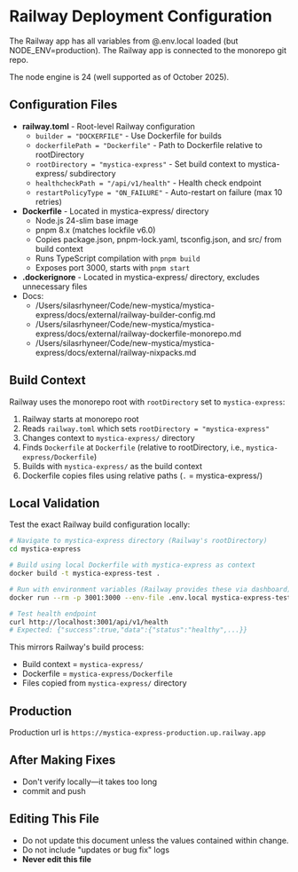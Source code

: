 # Railway Deployment Configuration

The Railway app has all variables from @.env.local loaded (but NODE_ENV=production). The Railway app is connected to the monorepo git repo.

The node engine is 24 (well supported as of October 2025).

## Configuration Files

- **railway.toml** - Root-level Railway configuration
  - `builder = "DOCKERFILE"` - Use Dockerfile for builds
  - `dockerfilePath = "Dockerfile"` - Path to Dockerfile relative to rootDirectory
  - `rootDirectory = "mystica-express"` - Set build context to mystica-express/ subdirectory
  - `healthcheckPath = "/api/v1/health"` - Health check endpoint
  - `restartPolicyType = "ON_FAILURE"` - Auto-restart on failure (max 10 retries)
- **Dockerfile** - Located in mystica-express/ directory
  - Node.js 24-slim base image
  - pnpm 8.x (matches lockfile v6.0)
  - Copies package.json, pnpm-lock.yaml, tsconfig.json, and src/ from build context
  - Runs TypeScript compilation with `pnpm build`
  - Exposes port 3000, starts with `pnpm start`
- **.dockerignore** - Located in mystica-express/ directory, excludes unnecessary files
- Docs: 
  - /Users/silasrhyneer/Code/new-mystica/mystica-express/docs/external/railway-builder-config.md
  - /Users/silasrhyneer/Code/new-mystica/mystica-express/docs/external/railway-dockerfile-monorepo.md
  - /Users/silasrhyneer/Code/new-mystica/mystica-express/docs/external/railway-nixpacks.md

## Build Context

Railway uses the monorepo root with `rootDirectory` set to `mystica-express`:
1. Railway starts at monorepo root
2. Reads `railway.toml` which sets `rootDirectory = "mystica-express"`
3. Changes context to `mystica-express/` directory
4. Finds `Dockerfile` at `Dockerfile` (relative to rootDirectory, i.e., `mystica-express/Dockerfile`)
5. Builds with `mystica-express/` as the build context
6. Dockerfile copies files using relative paths (`.` = mystica-express/)

## Local Validation

Test the exact Railway build configuration locally:

```bash
# Navigate to mystica-express directory (Railway's rootDirectory)
cd mystica-express

# Build using local Dockerfile with mystica-express as context
docker build -t mystica-express-test .

# Run with environment variables (Railway provides these via dashboard)
docker run --rm -p 3001:3000 --env-file .env.local mystica-express-test

# Test health endpoint
curl http://localhost:3001/api/v1/health
# Expected: {"success":true,"data":{"status":"healthy",...}}
```

This mirrors Railway's build process:
- Build context = `mystica-express/`
- Dockerfile = `mystica-express/Dockerfile`
- Files copied from `mystica-express/` directory

## Production

Production url is `https://mystica-express-production.up.railway.app`

## After Making Fixes

- Don't verify locally—it takes too long
- commit and push

## Editing This File

- Do not update this document unless the values contained within change. 
- Do not include "updates or bug fix" logs
- **Never edit this file**